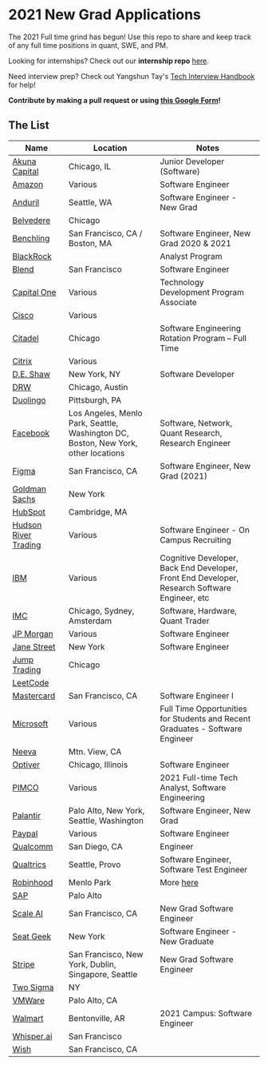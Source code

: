 # 2021 New Grad Applications

The 2021 Full time grind has begun! Use this repo to share and keep track of any full time positions in quant, SWE, and PM.  

Looking for internships? Check out our **internship repo** [here](https://github.com/Pitt-CSC/Summer2021-Internships).

Need interview prep? Check out Yangshun Tay's [Tech Interview Handbook](https://yangshun.github.io/tech-interview-handbook/) for help!

**Contribute by making a pull request or using [this Google Form](https://bit.ly/3cUV89H)!**

## The List

| Name  |  Location |  Notes |
|---|---|-------------|
|[Akuna Capital](https://akunacapital.com/job-details?gh_jid=2236978&gh_src=fcb01e3f1us) | Chicago, IL | Junior Developer (Software)|
|[Amazon](https://www.amazon.jobs/en/jobs/1204412/software-development-engineer-2021-united-states)|Various|Software Engineer|
|[Anduril](https://jobs.lever.co/anduril/9a88ea8a-2017-41d4-b02b-2482db6cb4f9/apply?lever-source=PittCSC)|Seattle, WA|Software Engineer - New Grad|
|[Belvedere](https://belvederetrading.applicantstack.com/x/detail/a2sa4x0hfsr9?noia=1) | Chicago | |
|[Benchling](https://www.benchling.com/careers/?gh_jid=2235318#detail)| San Francisco, CA / Boston, MA |Software Engineer, New Grad 2020 & 2021|
|[BlackRock](https://blackrock.tal.net/vx/lang-en-GB/mobile-0/brand-3/candidate/so/pm/1/pl/1/opp/4478-Analyst-Program-Americas/en-GB)| |Analyst Program|
|[Blend](https://blend.com/company/careers/opening/?oid=ecccb3f7-d3d7-41fb-b2fb-32352c578813)| San Francisco | Software Engineer|
|[Capital One](https://campus.capitalone.com/job/mclean/technology-development-program-associate-2021/1786/17009507)|Various|Technology Development Program Associate|
|[Cisco](https://jobs.cisco.com/jobs/ProjectDetail/Software-Engineer-Bachelor-s-Full-Time-United-States/1295249)|Various| |
|[Citadel](https://www.citadel.com/careers/details/software-engineering-rotation-program-full-time-us/)| Chicago | Software Engineering Rotation Program – Full Time |
|[Citrix](https://jobs.citrix.com/job/R22177/University-Software-Engineer-2021)| Various | |
|[D.E. Shaw](https://www.deshaw.com/careers/software-developer-new-york-2646)| New York, NY | Software Developer |
|[DRW](https://drw.com/careers/job/1352350)| Chicago, Austin | |
|[Duolingo](https://boards.greenhouse.io/duolingo/jobs/4811959002) | Pittsburgh, PA | |
|[Facebook](https://www.facebook.com/careers/jobs/?q=university%20grad)| Los Angeles, Menlo Park, Seattle, Washington DC, Boston, New York, other locations | Software, Network, Quant Research, Research Engineer |
|[Figma](https://jobs.lever.co/figma/31f60538-9c04-4dd3-821d-7980370f9be3)| San Francisco, CA |Software Engineer, New Grad (2021)|
|[Goldman Sachs](https://goldmansachs.tal.net/vx/lang-en-GB/mobile-0/brand-2/user-1786316/xf-6c8bbd207c0e/candidate/so/pm/1/pl/1/opp/1-New-Analyst-New-Associate-Full-time-roles/en-GB)| New York | |
|[HubSpot](https://boards.greenhouse.io/embed/job_app?token=844714&gh_src=PittCSC) | Cambridge, MA | |
|[Hudson River Trading](https://www.hudsonrivertrading.com/careers/job/?gh_jid=86641)| Various |Software Engineer - On Campus Recruiting|
|[IBM](https://www.ibm.com/us-en/employment/entrylevel/#jobs?%23jobs=&job-search=)|Various|Cognitive Developer, Back End Developer, Front End Developer, Research Software Engineer, etc|
|[IMC](https://careers.imc.com/us/en/c/graduates-jobs) | Chicago, Sydney, Amsterdam | Software, Hardware, Quant Trader|
|[JP Morgan](https://careers.jpmorgan.com/us/en/students/programs/software-engineer-fulltime)|Various|Software Engineer|
|[Jane Street](https://www.janestreet.com/join-jane-street/position/4743431002/) | New York | Software Engineer|
|[Jump Trading](https://www.jumptrading.com/apply.html?gh_jid=1847809)| Chicago | |
|[LeetCode](https://www.cognitoforms.com/LeetCodeLLC/LeetCodeFullStackEngineerApplicationNewGrad)| | |
|[Mastercard](https://mastercard.wd1.myworkdayjobs.com/CorporateCareers/job/San-Francisco-California/Software-Development-Engineer-I_R-112958-1/?source=LINKEDIN)|San Francisco, CA|Software Engineer I|
|[Microsoft](https://careers.microsoft.com/students/us/en/job/870956/Full-Time-Opportunities-for-Students-and-Recent-Graduates-Software-Engineer)| Various |Full Time Opportunities for Students and Recent Graduates - Software Engineer|
|[Neeva](https://jobs.lever.co/neeva/d95ffe9a-0717-49a0-be61-e59c5bf01b49)| Mtn. View, CA | |
|[Optiver](https://www.optiver.com/na/en/job-opportunities/us-4798943002?foo=bar)| Chicago, Illinois | Software Engineer |
|[PIMCO](https://careers.pimco.com/careers/FolderDetail/2021-Full-time-Tech-Analyst-Software-Engineering/28909)| Various |2021 Full-time Tech Analyst, Software Engineering|
|[Palantir](https://jobs.lever.co/palantir/01dab70c-073c-4a22-bf76-fb6b9e0a75b0)| Palo Alto, New York, Seattle, Washington|Software Engineer, New Grad|
|[Paypal](https://jobsearch.paypal-corp.com/en-US/search?keywords=graduate&location=&facetcountry=us) | Various | Software Engineer |
|[Qualcomm](https://qualcomm.wd5.myworkdayjobs.com/en-US/External/job/San-Diego/Software-Engineer_3001699)| San Diego, CA | Engineer |
|[Qualtrics](https://www.qualtrics.com/careers/us/en/search-results?m=3&keywords=new%20grad)|Seattle, Provo| Software Engineer, Software Test Engineer|
|[Robinhood](https://boards.greenhouse.io/robinhood/jobs/2214430) | Menlo Park | More [here](https://boards.greenhouse.io/robinhood/jobs/2214430) |
|[SAP](https://jobs.sap.com/job/Palo-Alto-Silicon-Valley-Next-Talent-Rotational-Program-2021-Job-CA-94303/609822201) | Palo Alto | |
|[Scale AI](https://jobs.lever.co/scaleai/41e05b90-7e65-4dac-8676-50be9c1afc27)| San Francisco, CA |New Grad Software Engineer|
|[Seat Geek](https://www.linkedin.com/jobs/view/1988894105/?alternateChannel=search&refId=%2B5Klv2HPInOcI04537NONA%3D%3D&trk=flagship3_jobs_discovery_jymbii)| New York |Software Engineer - New Graduate|
|[Stripe](https://stripe.com/jobs/listing/2021-new-grad-engineer/2162716)| San Francisco, New York, Dublin, Singapore, Seattle|New Grad Software Engineer|
|[Two Sigma](https://careers.twosigma.com/careers/RegisterMethod?jobId=714&source=PittCSC)| NY | |
|[VMWare](https://careers.vmware.com/new-graduates/jobs/R2009349?lang=en-us)| Palo Alto, CA| |
|[Walmart](https://careers.walmart.com/us/jobs/WD294738-2021-campus-software-engineer)|Bentonville, AR|2021 Campus: Software Engineer|
|[Whisper.ai](https://boards.greenhouse.io/whisperai/jobs/4465259002?gh_src=3202a8272)| San Francisco | |
|[Wish](https://jobs.smartrecruiters.com/Wish/743999716337373) | San Francisco, CA | |
